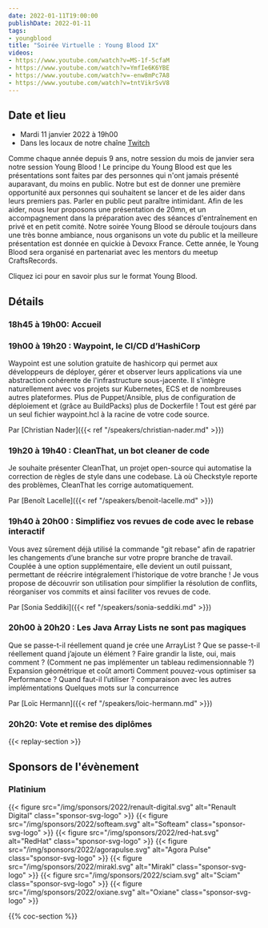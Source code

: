 ```yaml
---
date: 2022-01-11T19:00:00
publishDate: 2022-01-11
tags:
- youngblood
title: "Soirée Virtuelle : Young Blood IX"
videos:
- https://www.youtube.com/watch?v=MS-1f-5cfaM
- https://www.youtube.com/watch?v=YmfIe6K6YBE
- https://www.youtube.com/watch?v=-enw8mPc7A8
- https://www.youtube.com/watch?v=tntVikrSvV8
---
```

## Date et lieu

* Mardi 11 janvier 2022 à 19h00
* Dans les locaux de notre chaîne [Twitch](https://www.twitch.tv/parisjug)

Comme chaque année depuis 9 ans, notre session du mois de janvier sera notre session Young Blood ! Le principe du Young Blood est que les présentations sont faites par des personnes qui n'ont jamais présenté auparavant, du moins en public. Notre but est de donner une première opportunité aux personnes qui souhaitent se lancer et de les aider dans leurs premiers pas. Parler en public peut paraître intimidant. Afin de les aider, nous leur proposons une présentation de 20mn, et un accompagnement dans la préparation avec des séances d'entraînement en privé et en petit comité.
Notre soirée Young Blood se déroule toujours dans une très bonne ambiance, nous organisons un vote du public et la meilleure présentation est donnée en quickie à Devoxx France. Cette année, le Young Blood sera organisé en partenariat avec les mentors du meetup CraftsRecords.

Cliquez ici pour en savoir plus sur le format Young Blood.

## Détails

### 18h45 à 19h00: Accueil

### 19h00 à 19h20 : Waypoint, le CI/CD d’HashiCorp

Waypoint est une solution gratuite de hashicorp qui permet aux développeurs de déployer, gérer et observer leurs applications via une abstraction cohérente de l'infrastructure sous-jacente. Il s'intègre naturellement avec vos projets sur Kubernetes, ECS et de nombreuses autres plateformes. Plus de Puppet/Ansible, plus de configuration de déploiement et (grâce au BuildPacks) plus de Dockerfile ! Tout est géré par un seul fichier waypoint.hcl à la racine de votre code source.

Par [Christian Nader]({{< ref "/speakers/christian-nader.md" >}})

### 19h20 à 19h40 : CleanThat, un bot cleaner de code

Je souhaite présenter CleanThat, un projet open-source qui automatise la correction de règles de style dans une codebase. Là où Checkstyle reporte des problèmes, CleanThat les corrige automatiquement.

Par [Benoît Lacelle]({{< ref "/speakers/benoit-lacelle.md" >}})

### 19h40 à 20h00 : Simplifiez vos revues de code avec le rebase interactif

Vous avez sûrement déjà utilisé la commande "git rebase" afin de rapatrier les changements d’une branche sur votre propre branche de travail. Couplée à une option supplémentaire, elle devient un outil puissant, permettant de réécrire intégralement l’historique de votre branche !
Je vous propose de découvrir son utilisation pour simplifier la résolution de conflits, réorganiser vos commits et ainsi faciliter vos revues de code.

Par [Sonia Seddiki]({{< ref "/speakers/sonia-seddiki.md" >}})

### 20h00 à 20h20 : Les Java Array Lists ne sont pas magiques

Que se passe-t-il réellement quand je crée une ArrayList ?
Que se passe-t-il réellement quand j’ajoute un élément ?
Faire grandir la liste, oui, mais comment ? (Comment ne pas implémenter un tableau redimensionnable ?)
Expansion géométrique et coût amorti
Comment pouvez-vous optimiser sa Performance ?
Quand faut-il l’utiliser ? comparaison avec les autres implémentations
Quelques mots sur la concurrence

Par [Loïc Hermann]({{< ref "/speakers/loic-hermann.md" >}})

### 20h20: Vote et remise des diplômes
 
{{< replay-section >}}

## Sponsors de l'évènement

### Platinium

{{< figure src="/img/sponsors/2022/renault-digital.svg" alt="Renault Digital" class="sponsor-svg-logo" >}}
{{< figure src="/img/sponsors/2022/softeam.svg" alt="Softeam" class="sponsor-svg-logo" >}}
{{< figure src="/img/sponsors/2022/red-hat.svg" alt="RedHat" class="sponsor-svg-logo" >}}
{{< figure src="/img/sponsors/2022/agorapulse.svg" alt="Agora Pulse" class="sponsor-svg-logo" >}}
{{< figure src="/img/sponsors/2022/mirakl.svg" alt="Mirakl" class="sponsor-svg-logo" >}}
{{< figure src="/img/sponsors/2022/sciam.svg" alt="Sciam" class="sponsor-svg-logo" >}}
{{< figure src="/img/sponsors/2022/oxiane.svg" alt="Oxiane" class="sponsor-svg-logo" >}}

{{% coc-section %}}
